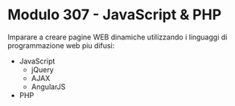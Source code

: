 # Modulo 307 - JavaScript & PHP



Imparare a creare pagine WEB dinamiche utilizzando i linguaggi di programmazione web piu difusi: 

- JavaScript 
  - jQuery
  - AJAX
  - AngularJS
- PHP